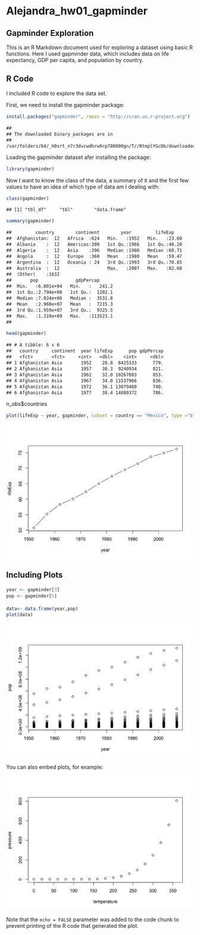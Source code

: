 Alejandra\_hw01\_gapminder
================

## Gapminder Exploration

This is an R Markdown document used for exploring a dataset using basic
R functions. Here I used gapminder data, which includes data on life
expectancy, GDP per capita, and population by country.

## R Code

I included R code to explore the data set.

First, we need to install the gapminder package:

``` r
install.packages("gapminder", repos = "http://cran.us.r-project.org")
```

    ## 
    ## The downloaded binary packages are in
    ##  /var/folders/64/_h0srt_n7r3dvcwdhrw9rp780000gn/T//RtmplYGcDb/downloaded_packages

Loading the gapminder dataset afer installing the package:

``` r
library(gapminder)
```

Now I want to know the class of the data, a summary of it and the first
few values to have an idea of which type of data am I dealing with:

``` r
class(gapminder)
```

    ## [1] "tbl_df"     "tbl"        "data.frame"

``` r
summary(gapminder)
```

    ##         country        continent        year         lifeExp     
    ##  Afghanistan:  12   Africa  :624   Min.   :1952   Min.   :23.60  
    ##  Albania    :  12   Americas:300   1st Qu.:1966   1st Qu.:48.20  
    ##  Algeria    :  12   Asia    :396   Median :1980   Median :60.71  
    ##  Angola     :  12   Europe  :360   Mean   :1980   Mean   :59.47  
    ##  Argentina  :  12   Oceania : 24   3rd Qu.:1993   3rd Qu.:70.85  
    ##  Australia  :  12                  Max.   :2007   Max.   :82.60  
    ##  (Other)    :1632                                                
    ##       pop              gdpPercap       
    ##  Min.   :6.001e+04   Min.   :   241.2  
    ##  1st Qu.:2.794e+06   1st Qu.:  1202.1  
    ##  Median :7.024e+06   Median :  3531.8  
    ##  Mean   :2.960e+07   Mean   :  7215.3  
    ##  3rd Qu.:1.959e+07   3rd Qu.:  9325.5  
    ##  Max.   :1.319e+09   Max.   :113523.1  
    ## 

``` r
head(gapminder)
```

    ## # A tibble: 6 x 6
    ##   country     continent  year lifeExp      pop gdpPercap
    ##   <fct>       <fct>     <int>   <dbl>    <int>     <dbl>
    ## 1 Afghanistan Asia       1952    28.8  8425333      779.
    ## 2 Afghanistan Asia       1957    30.3  9240934      821.
    ## 3 Afghanistan Asia       1962    32.0 10267083      853.
    ## 4 Afghanistan Asia       1967    34.0 11537966      836.
    ## 5 Afghanistan Asia       1972    36.1 13079460      740.
    ## 6 Afghanistan Asia       1977    38.4 14880372      786.

n\_obs$countries

``` r
plot(lifeExp ~ year, gapminder, subset = country == "Mexico", type ="b")
```

![](hw01_gapminder_files/figure-gfm/unnamed-chunk-4-1.png)<!-- -->

## Including Plots

``` r
year <- gapminder[3]
pop <- gapminder[5]

data<- data.frame(year,pop)
plot(data)
```

![](hw01_gapminder_files/figure-gfm/unnamed-chunk-5-1.png)<!-- -->

You can also embed plots, for example:

![](hw01_gapminder_files/figure-gfm/pressure-1.png)<!-- -->

Note that the `echo = FALSE` parameter was added to the code chunk to
prevent printing of the R code that generated the plot.
